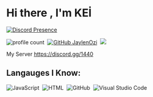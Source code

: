 # Hi there , I'm KEİ 
[![Discord Presence](https://lanyard-profile-readme.vercel.app/api/276781786925891585 )](https://discord.com/users/276781786925891585) 

![profile count](https://komarev.com/ghpvc/?username=ariscik&color=red)&nbsp;
[![GitHub JaylenOzi](https://img.shields.io/github/followers/iKei-Wesly?label=follow&style=social)](https://github.com/iKei-Wesly)&nbsp;
<a href="https://instagram.com/kei_wesly"><img src="https://img.shields.io/badge/@kei_wesly-E4405F?style=flat&logo=Instagram&logoColor=white"/></a> &nbsp;

My Server
https://discord.gg/1440

## Langauges I Know:
![JavaScript](https://img.shields.io/badge/-JavaScript-05122A?style=flat&logo=javascript)&nbsp;
![HTML](https://img.shields.io/badge/-HTML-05122A?style=flat&logo=HTML5)&nbsp;
![GitHub](https://img.shields.io/badge/-GitHub-05122A?style=flat&logo=github)&nbsp;
![Visual Studio Code](https://img.shields.io/badge/-Visual%20Studio%20Code-05122A?style=flat&logo=visual-studio-code&logoColor=007ACC)&nbsp;


